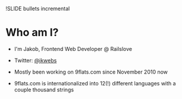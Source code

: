 !SLIDE bullets incremental

# Who am I? #

* I'm Jakob, Frontend Web Developer @ Railslove

* Twitter: [@jkwebs](http://twitter.com/@jkwebs)

* Mostly been working on 9flats.com since November 2010 now

* 9flats.com is internationalized into 12(!) different languages with a couple thousand strings